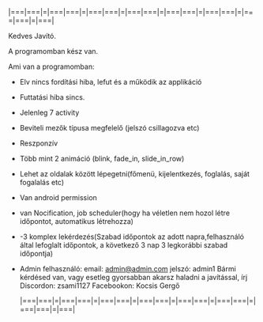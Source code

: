 |===|===|=|===|===|=|===|===|=|===|===|=|===|===|=|===|===|=|===|===|=|===|

Kedves Javító.

A programomban kész van.

Ami van a programomban:
- Elv nincs fordítási hiba, lefut és a működik az applikáció
- Futtatási hiba sincs.
- Jelenleg 7 activity
- Beviteli mezők típusa megfelelő (jelszó csillagozva etc)
- Reszponzív
- Több mint 2 animáció (blink, fade_in, slide_in_row)
- Lehet az oldalak között lépegetni(főmenü, kijelentkezés, foglalás, saját fogalalás etc)
- Van android permission
- van Nocification, job scheduler(hogy ha véletlen nem hozol létre időpontot, automatikus létrehozza)
- -3 komplex lekérdezés(Szabad időpontok az adott napra,felhasználó által lefoglalt időpontok, a következő 3 nap 3 legkorábbi szabad időpontja)
- Admin felhasználó: email: admin@admin.com jelszó: admin1
Bármi kérdésed van, vagy esetleg gyorsabban akarsz haladni a javítással, írj 
Discordon: zsami1127
Facebookon: Kocsis Gergő

  |===|===|=|===|===|=|===|===|=|===|===|=|===|===|=|===|===|=|===|===|=|===|
